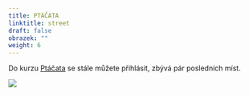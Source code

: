 ```yaml
---
title: PTÁČATA
linktitle: street
draft: false
obrazek: ""
weight: 6
---
```

Do kurzu [Ptáčata](https://brezanek.webooker.eu/Courses) se stále můžete přihlásit, zbývá pár posledních míst.

![](/assets/media/ptacata_bener.jpg)